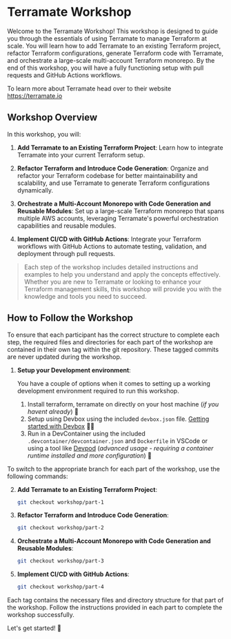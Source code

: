 # Terramate Workshop

Welcome to the Terramate Workshop! This workshop is designed to guide you through the essentials of using Terramate to manage Terraform at scale. You will learn how to add Terramate to an existing Terraform project, refactor Terraform configurations, generate Terraform code with Terramate, and orchestrate a large-scale multi-account Terraform monorepo. By the end of this workshop, you will have a fully functioning setup with pull requests and GitHub Actions workflows.

To learn more about Terramate head over to their website <https://terramate.io>

## Workshop Overview

In this workshop, you will:

1. **Add Terramate to an Existing Terraform Project**: Learn how to integrate Terramate into your current Terraform setup.

2. **Refactor Terraform and Introduce Code Generation**: Organize and refactor your Terraform codebase for better maintainability and scalability, and use Terramate to generate Terraform configurations dynamically.

3. **Orchestrate a Multi-Account Monorepo with Code Generation and Reusable Modules**: Set up a large-scale Terraform monorepo that spans multiple AWS accounts, leveraging Terramate's powerful orchestration capabilities and reusable modules.

4. **Implement CI/CD with GitHub Actions**: Integrate your Terraform workflows with GitHub Actions to automate testing, validation, and deployment through pull requests.

> Each step of the workshop includes detailed instructions and examples to help you understand and apply the concepts effectively. Whether you are new to Terramate or looking to enhance your Terraform management skills, this workshop will provide you with the knowledge and tools you need to succeed.

## How to Follow the Workshop

To ensure that each participant has the correct structure to complete each step, the required files and directories for each part of the workshop are contained in their own tag within the git repository. These tagged commits are never updated during the workshop.

1. **Setup your Development environment**:

    You have a couple of options when it comes to setting up a working development environment required to run this workshop.
    1. Install terraform, terramate on directly on your host machine (*if you havent already*) 🙈
    2. Setup using Devbox using the included `devbox.json` file. [Getting started with Devbox](https://www.jetify.com/docs/devbox/quickstart/) 🖖🏼
    3. Run in a DevContainer using the included `.devcontainer/devcontainer.json` and `Dockerfile` in VSCode or using a tool like [Devpod](https://devpod.sh/docs/getting-started/install) (*advanced usage - requiring a container runtime installed and more configuration*) 🐳

To switch to the appropriate branch for each part of the workshop, use the following commands:

2. **Add Terramate to an Existing Terraform Project**:

    ```sh
    git checkout workshop/part-1
    ```

3. **Refactor Terraform and Introduce Code Generation**:

    ```sh
    git checkout workshop/part-2
    ```

4. **Orchestrate a Multi-Account Monorepo with Code Generation and Reusable Modules**:

    ```sh
    git checkout workshop/part-3
    ```

5. **Implement CI/CD with GitHub Actions**:

    ```sh
    git checkout workshop/part-4
    ```

Each tag contains the necessary files and directory structure for that part of the workshop. Follow the instructions provided in each part to complete the workshop successfully.

Let's get started! 🚀
